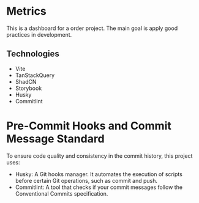 # Metrics
This is a dashboard for a order project. The main goal is apply good practices in development.

## Technologies

* Vite
* TanStackQuery
* ShadCN
* Storybook
* Husky
* Commitlint

# Pre-Commit Hooks and Commit Message Standard

To ensure code quality and consistency in the commit history, this project uses:

* Husky: A Git hooks manager. It automates the execution of scripts before certain Git operations, such as commit and push.
* Commitlint: A tool that checks if your commit messages follow the Conventional Commits specification.

